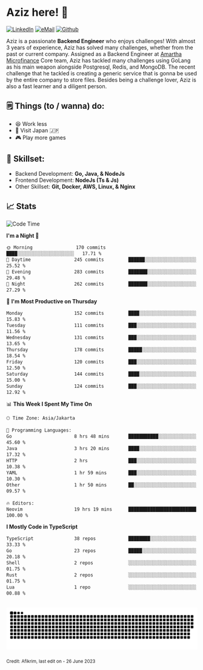 # Aziz here! 👋

[![LinkedIn](https://img.shields.io/static/v1?message=afikrim&logo=linkedin&label=&color=0077B5&logoColor=white&labelColor=&style=for-the-badge)](https://www.linkedin.com/in/afikrim)
[![eMail](https://img.shields.io/static/v1?message=afikrim10@gmail.com&logo=gmail&label=&color=D14836&logoColor=white&labelColor=&style=for-the-badge)](mailto:afikrim10@gmail.com)
[![Github](https://komarev.com/ghpvc/?username=afikrim&label=Visitors&style=for-the-badge)](https://www.github.com/afikrim)

<!--Introduction-->
Aziz is a passionate **Backend Engineer** who enjoys challenges! With almost 3 years of experience, Aziz has solved many challenges, whether from the past or current company. Assigned as a Backend Engineer at [Amartha Microfinance](https://amartha.com) Core team, Aziz has tackled many challenges using GoLang as his main weapon alongside Postgresql, Redis, and MongoDB. The recent challenge that he tackled is creating a generic service that is gonna be used by the entire company to store files. Besides being a challenge lover, Aziz is also a fast learner and a diligent person.

<!--Things TODO-->
## 🗒️ Things (to / wanna) do:

- 😆 Work less
- 🚀 Visit Japan 🇯🇵
- 🎮 Play more games

<!--Skillset-->
## 🏅 Skillset:

- Backend Development: **Go, Java, & NodeJs**
- Frontend Development: **NodeJs (Ts & Js)**
- Other Skillset: **Git, Docker, AWS, Linux, & Nginx**

## 📈 Stats  

<!--START_SECTION:waka-->
![Code Time](http://img.shields.io/badge/Code%20Time-1%2C390%20hrs%2021%20mins-blue)

**I'm a Night 🦉** 

```text
🌞 Morning                170 commits         ████░░░░░░░░░░░░░░░░░░░░░   17.71 % 
🌆 Daytime                245 commits         ██████░░░░░░░░░░░░░░░░░░░   25.52 % 
🌃 Evening                283 commits         ███████░░░░░░░░░░░░░░░░░░   29.48 % 
🌙 Night                  262 commits         ███████░░░░░░░░░░░░░░░░░░   27.29 % 
```
📅 **I'm Most Productive on Thursday** 

```text
Monday                   152 commits         ████░░░░░░░░░░░░░░░░░░░░░   15.83 % 
Tuesday                  111 commits         ███░░░░░░░░░░░░░░░░░░░░░░   11.56 % 
Wednesday                131 commits         ███░░░░░░░░░░░░░░░░░░░░░░   13.65 % 
Thursday                 178 commits         █████░░░░░░░░░░░░░░░░░░░░   18.54 % 
Friday                   120 commits         ███░░░░░░░░░░░░░░░░░░░░░░   12.50 % 
Saturday                 144 commits         ████░░░░░░░░░░░░░░░░░░░░░   15.00 % 
Sunday                   124 commits         ███░░░░░░░░░░░░░░░░░░░░░░   12.92 % 
```


📊 **This Week I Spent My Time On** 

```text
🕑︎ Time Zone: Asia/Jakarta

💬 Programming Languages: 
Go                       8 hrs 48 mins       ███████████░░░░░░░░░░░░░░   45.60 % 
Java                     3 hrs 20 mins       ████░░░░░░░░░░░░░░░░░░░░░   17.32 % 
HTTP                     2 hrs               ███░░░░░░░░░░░░░░░░░░░░░░   10.38 % 
YAML                     1 hr 59 mins        ███░░░░░░░░░░░░░░░░░░░░░░   10.30 % 
Other                    1 hr 50 mins        ██░░░░░░░░░░░░░░░░░░░░░░░   09.57 % 

🔥 Editors: 
Neovim                   19 hrs 19 mins      █████████████████████████   100.00 % 
```

**I Mostly Code in TypeScript** 

```text
TypeScript               38 repos            ████████░░░░░░░░░░░░░░░░░   33.33 % 
Go                       23 repos            █████░░░░░░░░░░░░░░░░░░░░   20.18 % 
Shell                    2 repos             ░░░░░░░░░░░░░░░░░░░░░░░░░   01.75 % 
Rust                     2 repos             ░░░░░░░░░░░░░░░░░░░░░░░░░   01.75 % 
Lua                      1 repo              ░░░░░░░░░░░░░░░░░░░░░░░░░   00.88 % 
```




<!--END_SECTION:waka-->


<br clear="both">

<div align="center">
  <img src="https://raw.githubusercontent.com/afikrim/afikrim/output/snake.svg" alt="Snake animation" />
</div>


<sub>Credit: Afikrim, last edit on - 26 June 2023</sub>
